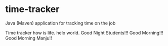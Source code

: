 # time-tracker
Java (Maven) application for tracking time on the job

Time tracker
how is life.
helo world.
Good Night Students!!!
Good Morning!!!
Good Morning Manju!!
